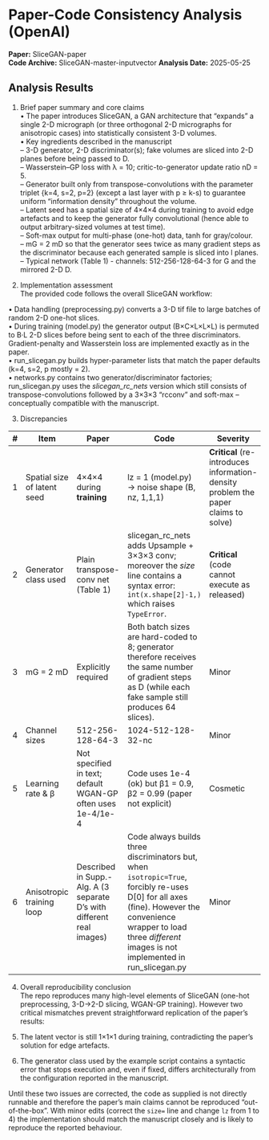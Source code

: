 # Paper-Code Consistency Analysis (OpenAI)

**Paper:** SliceGAN-paper  
**Code Archive:** SliceGAN-master-inputvector
**Analysis Date:** 2025-05-25

## Analysis Results

1. Brief paper summary and core claims  
• The paper introduces SliceGAN, a GAN architecture that “expands” a single 2-D micrograph (or three orthogonal 2-D micrographs for anisotropic cases) into statistically consistent 3-D volumes.  
• Key ingredients described in the manuscript  
  – 3-D generator, 2-D discriminator(s); fake volumes are sliced into 2-D planes before being passed to D.  
  – Wasserstein–GP loss with λ = 10; critic-to-generator update ratio nD = 5.  
  – Generator built only from transpose-convolutions with the parameter triplet {k=4, s=2, p=2} (except a last layer with p ≥ k-s) to guarantee uniform “information density” throughout the volume.  
  – Latent seed has a spatial size of 4×4×4 during training to avoid edge artefacts and to keep the generator fully convolutional (hence able to output arbitrary-sized volumes at test time).  
  – Soft-max output for multi-phase (one-hot) data, tanh for gray/colour.  
  – mG = 2 mD so that the generator sees twice as many gradient steps as the discriminator because each generated sample is sliced into l planes.  
  – Typical network (Table 1) - channels: 512-256-128-64-3 for G and the mirrored 2-D D.

2. Implementation assessment  
The provided code follows the overall SliceGAN workflow:

• Data handling (preprocessing.py) converts a 3-D tif file to large batches of random 2-D one-hot slices.  
• During training (model.py) the generator output (B×C×L×L×L) is permuted to B·L 2-D slices before being sent to each of the three discriminators. Gradient-penalty and Wasserstein loss are implemented exactly as in the paper.  
• run_slicegan.py builds hyper-parameter lists that match the paper defaults (k=4, s=2, p mostly = 2).  
• networks.py contains two generator/discriminator factories; run_slicegan.py uses the *slicegan_rc_nets* version which still consists of transpose-convolutions followed by a 3×3×3 “rcconv” and soft-max – conceptually compatible with the manuscript.

3. Discrepancies

| # | Item | Paper | Code | Severity |
|---|------|-------|------|----------|
|1| Spatial size of latent seed | 4×4×4 during **training** | lz = 1 (model.py) → noise shape (B, nz, 1,1,1) | **Critical** (re-introduces information-density problem the paper claims to solve) |
|2| Generator class used | Plain transpose-conv net (Table 1) | slicegan_rc_nets adds Upsample + 3×3×3 conv; moreover the *size* line contains a syntax error: `int(x.shape[2]-1,)` which raises `TypeError`. | **Critical** (code cannot execute as released) |
|3| mG = 2 mD | Explicitly required | Both batch sizes are hard-coded to 8; generator therefore receives the same number of gradient steps as D (while each fake sample still produces 64 slices). | Minor |
|4| Channel sizes | 512-256-128-64-3 | 1024-512-128-32-nc | Minor |
|5| Learning rate & β | Not specified in text; default WGAN-GP often uses 1e-4/1e-4 | Code uses 1e-4 (ok) but β1 = 0.9, β2 = 0.99 (paper not explicit) | Cosmetic |
|6| Anisotropic training loop | Described in Supp.-Alg. A (3 separate D’s with different real images) | Code always builds three discriminators but, when `isotropic=True`, forcibly re-uses D[0] for all axes (fine). However the convenience wrapper to load three *different* images is not implemented in run_slicegan.py | Minor |

4. Overall reproducibility conclusion  
The repo reproduces many high-level elements of SliceGAN (one-hot preprocessing, 3-D→2-D slicing, WGAN-GP training). However two critical mismatches prevent straightforward replication of the paper’s results:

1. The latent vector is still 1×1×1 during training, contradicting the paper’s solution for edge artefacts.  
2. The generator class used by the example script contains a syntactic error that stops execution and, even if fixed, differs architecturally from the configuration reported in the manuscript.

Until these two issues are corrected, the code as supplied is not directly runnable and therefore the paper’s main claims cannot be reproduced “out-of-the-box”. With minor edits (correct the `size=` line and change `lz` from 1 to 4) the implementation should match the manuscript closely and is likely to reproduce the reported behaviour.